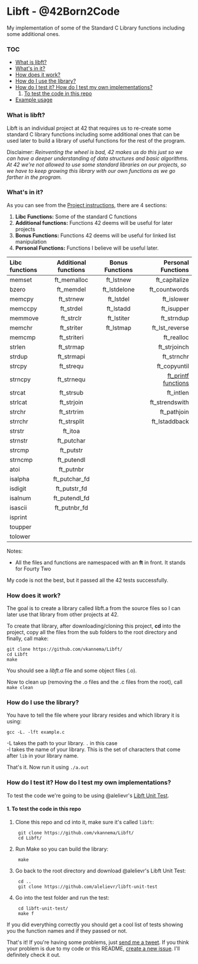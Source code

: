 # Libft - @42Born2Code
My implementation of some of the Standard C Library functions including some additional ones.

### TOC
* [What is libft?](#what-is-libft)
* [What's in it?](#whats-in-it)
* [How does it work?](#how-does-it-work)
* [How do I use the library?](#how-do-i-use-the-library)
* [How do I test it? How do I test my own implementations?](#how-do-i-test-it-how-do-i-test-my-own-implementations)
	1. [To test the code in this repo](#1-to-test-the-code-in-this-repo)
* [Example usage](#example-usage)

### What is libft?
Libft is an individual project at 42 that requires us to re-create some standard C library functions including some additional ones that can be used later to build a library of useful functions for the rest of the program.

Disclaimer: *Reinventing the wheel is bad, 42 makes us do this just so we can have a deeper understanding of data structures and basic algorithms. At 42 we're not allowed to use some standard libraries on our projects, so we have to keep growing this library with our own functions as we go farther in the program.*

### What's in it?

As you can see from the [Project instructions][1], there are 4 sections:

1.  **Libc Functions:** Some of the standard C functions
2.  **Additional functions:** Functions 42 deems will be useful for later projects
3.  **Bonus Functions:** Functions 42 deems will be useful for linked list manipulation
4.  **Personal Functions:** Functions I believe will be useful later.

Libc functions | Additional functions | Bonus Functions | Personal Functions
:----------- | :-----------: | :-----------: | -----------:
memset		| ft_memalloc	| ft_lstnew		| ft_capitalize
bzero		| ft_memdel		| ft_lstdelone	| ft_countwords
memcpy		| ft_strnew		| ft_lstdel		| ft_islower
memccpy		| ft_strdel		| ft_lstadd		| ft_isupper
memmove		| ft_strclr		| ft_lstiter	| ft_strndup
memchr		| ft_striter	| ft_lstmap		| ft_lst_reverse
memcmp		| ft_striteri	|				| ft_realloc
strlen		| ft_strmap		|				| ft_strjoinch
strdup		| ft_strmapi	|				| ft_strnchr
strcpy		| ft_strequ		|				| ft_copyuntil
strncpy		| ft_strnequ	|			| [ft_printf functions][4]
strcat		| ft_strsub		| | ft_intlen
strlcat		| ft_strjoin	| | ft_strendswith
strchr		| ft_strtrim	| | ft_pathjoin
strrchr		| ft_strsplit	| | ft_lstaddback
strstr		| ft_itoa		|
strnstr		| ft_putchar	|
strcmp		| ft_putstr		|
strncmp		| ft_putendl	|
atoi		| ft_putnbr		|
isalpha		| ft_putchar_fd	|
isdigit		| ft_putstr_fd	|
isalnum		| ft_putendl_fd	|
isascii		| ft_putnbr_fd	|
isprint		|
toupper		|
tolower		|


Notes:

- All the files and functions are namespaced with an **ft** in front. It stands for Fourty Two

My code is not the best, but it passed all the 42 tests successfully.

### How does it work?

The goal is to create a library called libft.a from the source files so I can later use that library from other projects at 42.

To create that library, after downloading/cloning this project, **cd** into the project, copy all the files from the sub folders to the root directory and finally, call make:

	git clone https://github.com/vkannema/Libft/
	cd Libft
	make

You should see a *libft.a* file and some object files (.o).


Now to clean up (removing the .o files and the .c files from the root), call `make clean`

### How do I use the library?

You have to tell the file where your library resides and which library it is using:

`gcc -L. -lft example.c`

-L takes the path to your library. `.` in this case<br>
-l takes the name of your library. This is the set of characters that come after `lib` in your library name.

That's it. Now run it using `./a.out`

### How do I test it? How do I test my own implementations?

To test the code we're going to be using @alelievr's [Libft Unit Test][1].

#### 1. To test the code in this repo

1. Clone this repo and cd into it, make sure it's called `libft`:

		git clone https://github.com/vkannema/Libft/
		cd Libft/
    
2. Run Make so you can build the library:

		make
3. Go back to the root directory and download @alelievr's Libft Unit Test:

		cd ..
		git clone https://github.com/alelievr/libft-unit-test
4. Go into the test folder and run the test:

		cd libft-unit-test/
		make f

If you did everything correctly you should get a cool list of tests showing you the function names and if they passed or not.

That's it! If you're having some problems, just [send me a tweet][2]. If you think your problem is due to my code or this README, [create a new issue][3]. I'll definitely check it out.

[1]: https://github.com/alelievr/libft-unit-test
[2]: https://twitter.com/kannemacher
[3]: https://github.com/vkannema/libft/issues
[4]: https://github.com/vkannema/ft_printf
